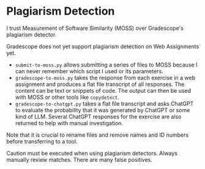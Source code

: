 # Plagiarism Detection

I trust Measurement of Software Similarity (MOSS) over Gradescope's plagiarism detector.

Gradescope does not yet support plagiarism detection on Web Assignments yet.

* `submit-to-moss.py` allows submitting a series of files to MOSS because I can never remember
which script I used or its parameters.
* `gradescope-to-moss.py` takes the response from each exercise in a web assignment and produces
a flat file transcript of all responses. The content can be text or snippets of code. The output
can then be used with MOSS or other tools like `copydetect`.
* `gradescope-to-chatgpt.py` takes a flat file transcript and asks ChatGPT to evaluate the probability that
it was generated by ChatGPT or some kind of LLM. Several ChatGPT responses for the exercise are also returned
to help with manual investigation. 

Note that it is crucial to rename files and remove names and ID numbers before transferring to a tool.

Caution must be executed when using plagiarism detectors. Always manually review matches. There are many false positives. 